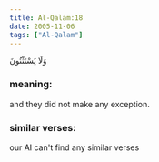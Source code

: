 ```yaml
---
title: Al-Qalam:18
date: 2005-11-06
tags: ["Al-Qalam"]
---
```

وَلَا يَسْتَثْنُونَ
### meaning: 
and they did not make any exception.
### similar verses: 

our AI can't find any similar verses




